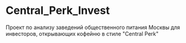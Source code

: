 # Central_Perk_Invest
Проект по анализу заведений общественного питания Москвы для инвесторов, открывающих кофейню в стиле "Central Perk"
